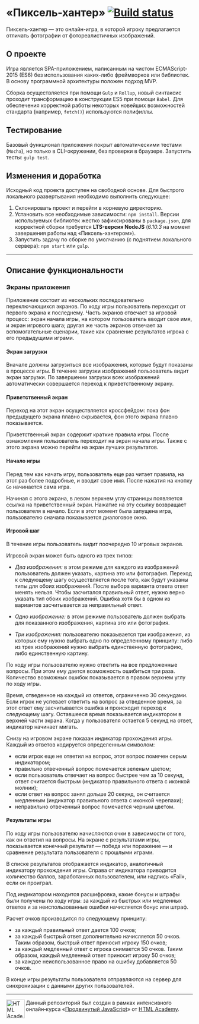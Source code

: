 # «Пиксель-хантер» [![Build status][travis-image]][travis-url]

Пиксель-хантер — это онлайн-игра, в которой игроку предлагается отличать фотографии от фотореалистичных изображений.

## О проекте
Игра является SPA-приложением, написанным на чистом ECMAScript-2015 (ES6) без использования каких-либо фреймворков или библиотек. В основу программной архитектуры положен подход MVP.

Сборка осуществляется при помощи `Gulp` и `Rollup`, новый синтаксис проходит трансформацию в конструкции ES5 при помощи `Babel`. Для обеспечения корректной работы некоторых новейших возможностей стандарта (например, `fetch()`) используются полифиллы.

## Тестирование
Базовый функционал приложения покрыт автоматическими тестами (`Mocha`), но только в CLI-окружении, без проверки в браузере. Запустить тесты: `gulp test`.

## Изменения и доработка
Исходный код проекта доступен на свободной основе. Для быстрого локального развертывания необходимо выполнить следующее:

1. Склонировать проект и перейти в корневую директорию.
2. Установить все необходимые зависимости: `npm install`. Версии используемых библиотек жестко зафиксированы в `package.json`, для корректной сборки требуется **LTS-версия NodeJS** (*6.10.3* на момент завершения работы над «Пиксель-хантером»).
3. Запустить задачу по сборке по умолчанию (с поднятием локального сервера): `npm start` или `gulp`.

---

## Описание функциональности
### Экраны приложения
Приложение состоит из нескольких последовательно переключающихся экранов. По ходу игры пользователь переходит от первого экрана к последнему. Часть экранов отвечает за игровой процесс: экран начала игры, на котором пользователь вводит свое имя, и экран игрового шага; другая же часть экранов отвечает за вспомогательные сценарии, такие как сравнение результатов игрока с его предыдущими играми.

#### Экран загрузки
Вначале должны загрузиться все изображения, которые будут показаны в процессе игры. В течение загрузки изображений пользователь видит экран загрузки. По завершении загрузки всех изображений автоматически совершается переход к приветственному экрану.

#### Приветственный экран
Переход на этот экран осуществляется кроссфейдом: пока фон предыдущего экрана плавно скрывается, фон этого экрана плавно показывается.

Приветственный экран содержит краткие правила игры. После ознакомления пользователь переходит на экран начала игры. Также с этого экрана можно перейти на экран лучших результатов.

#### Начало игры
Перед тем как начать игру, пользователь еще раз читает правила, на этот раз более подробные, и вводит свое имя. После нажатия на кнопку `Go` начинается сама игра.

Начиная с этого экрана, в левом верхнем углу страницы появляется ссылка на приветственный экран. Нажатие на эту ссылку возвращает пользователя в начало. Если в этот момент была запущена игра, пользователю сначала показывается диалоговое окно.

#### Игровой шаг
В течение игры пользователь видит поочередно 10 игровых экранов.

Игровой экран может быть одного из трех типов:

- *Два изображения:* в этом режиме для каждого из изображений пользователь должен указать, картина это или фотография. Переход к следующему шагу осуществляется после того, как будут указаны типы для обоих изображений. После выбора варианта ответа ответ менять нельзя. Чтобы засчитался правильный ответ, нужно верно указать тип обоих изображений. Ошибка хотя бы в одном из вариантов засчитывается за неправильный ответ.

- *Одно изображение:* в этом режиме пользователь должен выбрать для показанного изображения, картина это или фотография.

- *Три изображения:* пользователю показывается три изображения, из которых ему нужно выбрать одно по определенному принципу: либо из трех изображений нужно выбрать единственную фотографию, либо единственную картину.

По ходу игры пользователю нужно ответить на все предложенные вопросы. При этом ему дается возможность ошибиться три раза. Количество возможных ошибок показывается в правом верхнем углу по ходу игры.

Время, отведенное на каждый из ответов, ограниченно 30 секундами. Если игрок не успевает ответить на вопрос за отведенное время, за этот ответ ему засчитывается ошибка и происходит переход к следующему шагу. Оставшееся время показывается индикатором в верхней части экрана. Когда у пользователя остается 5 секунд на ответ, индикатор начинает мигать.

Снизу на игровом экране показан индикатор прохождения игры. Каждый из ответов кодируется определенным символом:

- если игрок еще не ответил на вопрос, этот вопрос помечен серым индикатором;
- правильно отвеченный вопрос помечается зеленым цветом;
- если пользователь отвечает на вопрос быстрее чем за 10 секунд, ответ считается быстрым (индикатор правильного ответа с иконкой молнии);
- если ответ на вопрос занял дольше 20 секунд, он считается медленным (индикатор правильного ответа с иконкой черепахи);
- неправильно отвеченный вопрос помечается черным цветом.

#### Результаты игры
По ходу игры пользователю начисляются очки в зависимости от того, как он ответил на вопросы. На экране с результатами игры, показывается конечный результат — победа или поражение — и сравнение результата пользователя с прошлыми играми.

В списке результатов отображается индикатор, аналогичный индикатору прохождения игры. Справа от индикатора приводится количество баллов, заработанных пользователем, или надпись «Fail», если он проиграл.

Под индикатором находится расшифровка, какие бонусы и штрафы были получены по ходу игры: за каждый из быстрых или медленных ответов и за неиспользованные ошибки начисляется бонус или штраф.

Расчет очков производится по следующему принципу:

- за каждый правильный ответ дается 100 очков;
- за каждый быстрый ответ дополнительно начисляется 50 очков. Таким образом, быстрый ответ приносит игроку 150 очков;
- за каждый медленный ответ с игрока снимается 50 очков. Таким образом, каждый медленный ответ приносит игроку 50 очков;
- за каждое неиспользованное право на ошибку добавляется 50 очков.

В конце игры результаты пользователя отправляются на сервер для синхронизации с данными других пользователей.

---

<a href="https://htmlacademy.ru/intensive/ecmascript"><img align="left" width="50" height="50" title="HTML Academy" src="https://up.htmlacademy.ru/static/img/intensive/ecmascript/logo-for-github.svg"></a>

Данный репозиторий был создан в рамках интенсивного онлайн‑курса «[Продвинутый JavaScript](https://htmlacademy.ru/intensive/ecmascript)» от [HTML Academy](https://htmlacademy.ru).

[travis-image]: https://travis-ci.org/htmlacademy-ecmascript/107049-pixel-hunter.svg?branch=master
[travis-url]: https://travis-ci.org/htmlacademy-ecmascript/107049-pixel-hunter
